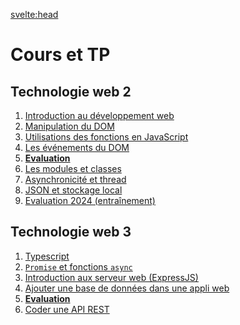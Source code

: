 <svelte:head>

<title>Cours/TP - Johan Girod</title>
</svelte:head>

# Cours et TP

## Technologie web 2

1. [Introduction au développement web](./tw2/1-intro-et-bases/)
2. [Manipulation du DOM](./tw2/2-manipulation-du-DOM/)
3. [Utilisations des fonctions en JavaScript](./tw2/3-fonctions/)
4. [Les événements du DOM](./tw2/4-evenements/)
5. [**Evaluation**](./tw2/eval/2025)
6. [Les modules et classes](./tw2/5-modules-et-classes)
7. [Asynchronicité et thread](./tw2/6-asynchronicite-et-thread/)
8. [JSON et stockage local](./tw2/7-json-et-stockage-local/)
9. [Evaluation 2024 (entraînement)](https://sources.univ-jfc.fr/techno-web-2/evaluation-2024-2/-/blob/master/REAMDE.md)

## Technologie web 3

1. [Typescript](./tw3/1-typescript/)
2. [`Promise` et fonctions `async`](./tw3/2-async/)
3. [Introduction aux serveur web (ExpressJS)](./tw3/3-expressJS)
4. [Ajouter une base de données dans une appli web](./tw3/4-web-and-SQL)
5. [**Evaluation**](./tw3/eval/2024)
6. [Coder une API REST](./tw3/5-api-rest)
